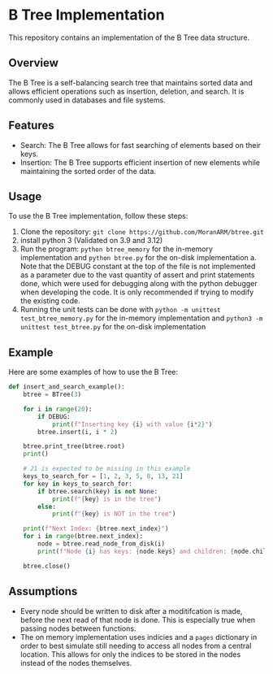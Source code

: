 # B Tree Implementation

This repository contains an implementation of the B Tree data structure. 

## Overview

The B Tree is a self-balancing search tree that maintains sorted data and allows efficient operations such as insertion, deletion, and search. It is commonly used in databases and file systems.

## Features

- Search: The B Tree allows for fast searching of elements based on their keys.
- Insertion: The B Tree supports efficient insertion of new elements while maintaining the sorted order of the data.

## Usage

To use the B Tree implementation, follow these steps:

1. Clone the repository: `git clone https://github.com/MoranARM/btree.git`
2. install python 3 (Validated on 3.9 and 3.12)
3. Run the program: `python btree_memory` for the in-memory implementation and `python btree.py` for the on-disk implementation
    a. Note that the DEBUG constant at the top of the file is not implemented as a parameter due to the vast quantity of assert and print statements done, which were used for debugging along with the python debugger when developing the code. It is only recommended if trying to modify the existing code.
4. Running the unit tests can be done with `python -m unittest test_btree_memory.py` for the in-memory implementation and `python3 -m unittest test_btree.py` for the on-disk implementation

## Example

Here are some examples of how to use the B Tree:

```python
def insert_and_search_example():
    btree = BTree(3)

    for i in range(20):
        if DEBUG:
            print(f"Inserting key {i} with value {i*2}")
        btree.insert(i, i * 2)

    btree.print_tree(btree.root)
    print()

    # 21 is expected to be missing in this example
    keys_to_search_for = [1, 2, 3, 5, 8, 13, 21] 
    for key in keys_to_search_for:
        if btree.search(key) is not None:
            print(f"{key} is in the tree")
        else:
            print(f"{key} is NOT in the tree")

    print(f"Next Index: {btree.next_index}")
    for i in range(btree.next_index):
        node = btree.read_node_from_disk(i)
        print(f"Node {i} has keys: {node.keys} and children: {node.children}")

    btree.close()
```

## Assumptions

* Every node should be written to disk after a moditifcation is made, before the next read of that node is done. This is especially true when passing nodes between functions.
* The on memory implementation uses indicies and a `pages` dictionary in order to best simulate still needing to access all nodes from a central location. This allows for only the indices to be stored in the nodes instead of the nodes themselves.